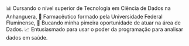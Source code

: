 📊 Cursando o nível superior de Tecnologia em Ciência de Dados na Anhanguera,
💉 Farmacêutico formado pela Universidade Federal Fluminense, 
👔 Bucando minha pimeira oportunidade de atuar na área de Dados. 
📈 Entusiasmado para usar o poder da programação para analisar dados em saúde.
<!---
gabrielsosil/gabrielsosil is a ✨ special ✨ repository because its `README.md` (this file) appears on your GitHub profile.
You can click the Preview link to take a look at your changes.
--->
